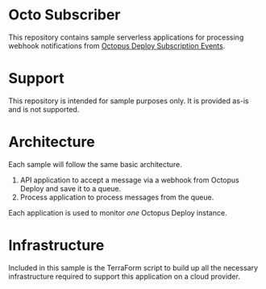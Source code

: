 # Octo Subscriber
This repository contains sample serverless applications for processing webhook notifications from [Octopus Deploy Subscription Events](https://octopus.com/docs/administration/managing-infrastructure/subscriptions).

# Support
This repository is intended for sample purposes only.  It is provided as-is and is not supported.

# Architecture
Each sample will follow the same basic architecture.

1. API application to accept a message via a webhook from Octopus Deploy and save it to a queue.
2. Process application to process messages from the queue.

Each application is used to monitor _one_ Octopus Deploy instance.  

# Infrastructure
Included in this sample is the TerraForm script to build up all the necessary infrastructure required to support this application on a cloud provider.